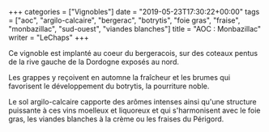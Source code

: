 +++
categories = ["Vignobles"]
date = "2019-05-23T17:30:22+00:00"
tags = ["aoc", "argilo-calcaire", "bergerac", "botrytis", "foie gras", "fraise", "monbazillac", "sud-ouest", "viandes blanches"] 
title = "AOC : Monbazillac"
writer = "LeChaps"
+++

Ce vignoble est implanté au coeur du bergeracois, sur des coteaux pentus de la rive gauche de la Dordogne exposés au nord.  

Les grappes y reçoivent en automne la fraîcheur et les brumes qui favorisent le développement du botrytis, la pourriture noble.  

Le sol argilo-calcaire capporte des arômes intenses ainsi qu'une structure puissante à ces vins moelleux et liquoreux et qui s'harmonisent avec le foie gras, les viandes blanches à la crème ou les fraises du Périgord.
